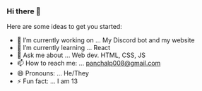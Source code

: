 ### Hi there 👋

Here are some ideas to get you started:

- 🔭 I’m currently working on ... My Discord bot and my website
- 🌱 I’m currently learning ... React
- 💬 Ask me about ... Web dev. HTML, CSS, JS
- 📫 How to reach me: ... panchalp008@gmail.com
- 😄 Pronouns: ... He/They
- ⚡ Fun fact: ... I am 13
